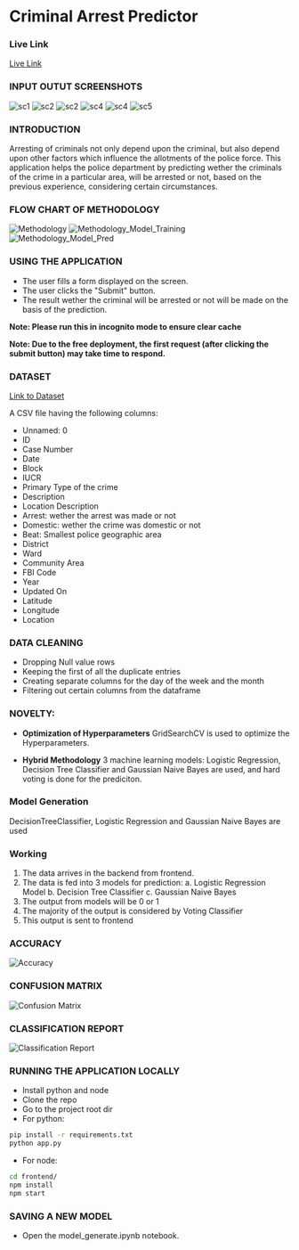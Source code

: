 # Criminal Arrest Predictor


### Live Link
[Live Link](https://arrest-predictor.netlify.app/)

### INPUT OUTUT SCREENSHOTS
![sc1](https://github.com/parthsujalshah/Arrest-Predictor/blob/main/images/Screenshot_110.png)
![sc2](https://github.com/parthsujalshah/Arrest-Predictor/blob/main/images/Screenshot_111.png)
![sc2](https://github.com/parthsujalshah/Arrest-Predictor/blob/main/images/Screenshot_112.png)
![sc4](https://github.com/parthsujalshah/Arrest-Predictor/blob/main/images/Screenshot_113.png)
![sc4](https://github.com/parthsujalshah/Arrest-Predictor/blob/main/images/Screenshot_114.png)
![sc5](https://github.com/parthsujalshah/Arrest-Predictor/blob/main/images/Screenshot_115.png)

### INTRODUCTION
Arresting of criminals not only depend upon the criminal, but also depend upon other factors which influence the allotments of the police force. This application helps the police department by predicting wether the criminals of the crime in a particular area, will be arrested or not, based on the previous experience, considering certain circumstances.

### FLOW CHART OF METHODOLOGY
![Methodology](https://github.com/parthsujalshah/Arrest-Predictor/blob/main/images/flow.png)
![Methodology_Model_Training](https://github.com/parthsujalshah/Arrest-Predictor/blob/main/images/model_training.png)
![Methodology_Model_Pred](https://github.com/parthsujalshah/Arrest-Predictor/blob/main/images/model_pred.png)

### USING THE APPLICATION
- The user fills a form displayed on the screen.
- The user clicks the "Submit" button.
- The result wether the criminal will be arrested or not will be made on the basis of the prediction.

**Note: Please run this in incognito mode to ensure clear cache**

**Note: Due to the free deployment, the first request (after clicking the submit button) may take time to respond.**
### DATASET

[Link to Dataset](https://www.kaggle.com/chicago/chicago-crime)

A CSV file having the following columns:
- Unnamed: 0
- ID
- Case Number
- Date
- Block
- IUCR
- Primary Type of the crime
- Description
- Location Description
- Arrest: wether the arrest was made or not
- Domestic: wether the crime was domestic or not
- Beat: Smallest police geographic area
- District
- Ward
- Community Area
- FBI Code
- Year
- Updated On
- Latitude
- Longitude
- Location

### DATA CLEANING
- Dropping Null value rows
- Keeping the first of all the duplicate entries
- Creating separate columns for the day of the week and the month
- Filtering out certain columns from the dataframe


### NOVELTY: 
- **Optimization of Hyperparameters**
GridSearchCV is used to optimize the Hyperparameters.

- **Hybrid Methodology**
3 machine learning models: Logistic Regression, Decision Tree Classifier and Gaussian Naive Bayes are used, and hard voting is done for the prediciton.


### Model Generation
DecisionTreeClassifier, Logistic Regression and Gaussian Naive Bayes are used

### Working
1. The data arrives in the backend from frontend.
2. The data is fed into 3 models for prediction:
    a. Logistic Regression Model
    b. Decision Tree Classifier
    c. Gaussian Naive Bayes
3. The output from models will be 0 or 1
4. The majority of the output is considered by Voting Classifier
5. This output is sent to frontend

### ACCURACY
![Accuracy](https://github.com/parthsujalshah/Arrest-Predictor/blob/main/images/accuracy.png)

### CONFUSION MATRIX
![Confusion Matrix](https://github.com/parthsujalshah/Arrest-Predictor/blob/main/images/confusion_matrix.png)

### CLASSIFICATION REPORT
![Classification Report](https://github.com/parthsujalshah/Arrest-Predictor/blob/main/images/classification_report.png)

### RUNNING THE APPLICATION LOCALLY
- Install python and node
- Clone the repo
- Go to the project root dir
- For python:
```bash
pip install -r requirements.txt
python app.py
```
- For node:
```bash
cd frontend/
npm install
npm start
```
### SAVING A NEW MODEL
- Open the model_generate.ipynb notebook.